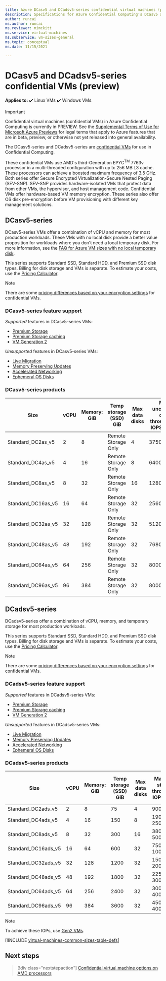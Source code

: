 ```yaml
---
title: Azure DCasv5 and DCadsv5-series confidential virtual machines (preview)
description: Specifications for Azure Confidential Computing's DCasv5 and DCadsv5-series confidential virtual machines. 
author: runcai 
ms.author: runcai
ms.reviewer: mimckitt
ms.service: virtual-machines
ms.subservice: vm-sizes-general
ms.topic: conceptual
ms.date: 11/15/2021

---
```


# DCasv5 and DCadsv5-series confidential VMs (preview)

**Applies to:** :heavy_check_mark: Linux VMs :heavy_check_mark: Windows VMs 

> [!IMPORTANT]
> Confidential virtual machines (confidential VMs) in Azure Confidential Computing is currently in PREVIEW.
> See the [Supplemental Terms of Use for Microsoft Azure Previews](https://azure.microsoft.com/support/legal/preview-supplemental-terms/) for legal terms that apply to Azure features that are in beta, preview, or otherwise not yet released into general availability.

The DCasv5-series and DCadsv5-series are [confidential VMs](../confidential-computing/confidential-vm-overview.md) for use in Confidential Computing. 

These confidential VMs use AMD's third-Generation EPYC<sup>TM</sup> 7763v processor in a multi-threaded configuration with up to 256 MB L3 cache. These processors can achieve a boosted maximum frequency of 3.5 GHz. Both series offer Secure Encrypted Virtualization-Secure Nested Paging (SEV-SNP). SEV-SNP provides hardware-isolated VMs that protect data from other VMs, the hypervisor, and host management code. Confidential VMs offer hardware-based VM memory encryption. These series also offer OS disk pre-encryption before VM provisioning with different key management solutions. 

## DCasv5-series

DCasv5-series VMs offer a combination of vCPU and memory for most production workloads. These VMs with no local disk provide a better value proposition for workloads where you don't need a local temporary disk. For more information, see the [FAQ for Azure VM sizes with no local temporary disk](azure-vms-no-temp-disk.yml). 

This series supports Standard SSD, Standard HDD, and Premium SSD disk types. Billing for disk storage and VMs is separate. To estimate your costs, use the [Pricing Calculator](https://azure.microsoft.com/pricing/calculator/).

> [!NOTE]
> There are some [pricing differences based on your encryption settings](../confidential-computing/confidential-vm-overview.md#encryption-pricing-differences) for confidential VMs.

### DCasv5-series feature support

*Supported* features in DCasv5-series VMs:

- [Premium Storage](premium-storage-performance.md)
- [Premium Storage caching](premium-storage-performance.md)
- [VM Generation 2](generation-2.md)

*Unsupported* features in DCasv5-series VMs:

- [Live Migration](maintenance-and-updates.md)
- [Memory Preserving Updates](maintenance-and-updates.md)
- [Accelerated Networking](../virtual-network/create-vm-accelerated-networking-cli.md)
- [Ephemeral OS Disks](ephemeral-os-disks.md)

### DCasv5-series products

| Size | vCPU | Memory: GiB | Temp storage (SSD) GiB | Max data disks | Max uncached disk throughput: IOPS/MBps | Max NICs |
|---|---|---|---|---|---|---|
| Standard_DC2as_v5  | 2  | 8   | Remote Storage Only | 4  | 3750/82    | 2 |
| Standard_DC4as_v5  | 4  | 16  | Remote Storage Only | 8  | 6400/144   | 2 |
| Standard_DC8as_v5  | 8  | 32  | Remote Storage Only | 16 | 12800/200  | 4 |
| Standard_DC16as_v5 | 16 | 64  | Remote Storage Only | 32 | 25600/384  | 4 |
| Standard_DC32as_v5 | 32 | 128 | Remote Storage Only | 32 | 51200/768  | 8 |
| Standard_DC48as_v5 | 48 | 192 | Remote Storage Only | 32 | 76800/1152 | 8 |
| Standard_DC64as_v5 | 64 | 256 | Remote Storage Only | 32 | 80000/1200 | 8 |
| Standard_DC96as_v5 | 96 | 384 | Remote Storage Only | 32 | 80000/1600 | 8 |

## DCadsv5-series

DCadsv5-series offer a combination of vCPU, memory, and temporary storage for most production workloads.

This series supports Standard SSD, Standard HDD, and Premium SSD disk types. Billing for disk storage and VMs is separate. To estimate your costs, use the [Pricing Calculator](https://azure.microsoft.com/pricing/calculator/).

> [!NOTE]
> There are some [pricing differences based on your encryption settings](../confidential-computing/confidential-vm-overview.md#encryption-pricing-differences) for confidential VMs.

### DCadsv5-series feature support

*Supported* features in DCadsv5-series VMs:

- [Premium Storage](premium-storage-performance.md)
- [Premium Storage caching](premium-storage-performance.md)
- [VM Generation 2](generation-2.md)

*Unsupported* features in DCadsv5-series VMs:

- [Live Migration](maintenance-and-updates.md)
- [Memory Preserving Updates](maintenance-and-updates.md)
- [Accelerated Networking](../virtual-network/create-vm-accelerated-networking-cli.md)
- [Ephemeral OS Disks](ephemeral-os-disks.md)

### DCadsv5-series products

| Size | vCPU | Memory: GiB | Temp storage (SSD) GiB | Max data disks | Max temp storage throughput: IOPS/MBps | Max uncached disk throughput: IOPS/MBps | Max NICs |
|---|---|---|---|---|---|---|---|
| Standard_DC2ads_v5  | 2  | 8   | 75   | 4  | 9000 / 125    | 3750/82    | 2 |
| Standard_DC4ads_v5  | 4  | 16  | 150  | 8  | 19000 / 250   | 6400/144   | 2 |
| Standard_DC8ads_v5  | 8  | 32  | 300  | 16 | 38000 / 500   | 12800/200  | 4 |
| Standard_DC16ads_v5 | 16 | 64  | 600  | 32 | 75000 / 1000  | 25600/384  | 4 |
| Standard_DC32ads_v5 | 32 | 128 | 1200 | 32 | 150000 / 2000 | 51200/768  | 8 |
| Standard_DC48ads_v5 | 48 | 192 | 1800 | 32 | 225000 / 3000 | 76800/1152 | 8 |
| Standard_DC64ads_v5 | 64 | 256 | 2400 | 32 | 300000 / 4000 | 80000/1200 | 8 |
| Standard_DC96ads_v5 | 96 | 384 | 3600 | 32 | 450000 / 4000 | 80000/1600 | 8 |

> [!NOTE]
> To achieve these IOPs, use [Gen2 VMs](generation-2.md).

[!INCLUDE [virtual-machines-common-sizes-table-defs](../../includes/virtual-machines-common-sizes-table-defs.md)]

## Next steps

> [!div class="nextstepaction"]
> [Confidential virtual machine options on AMD processors](../confidential-computing/virtual-machine-solutions-amd.md)
